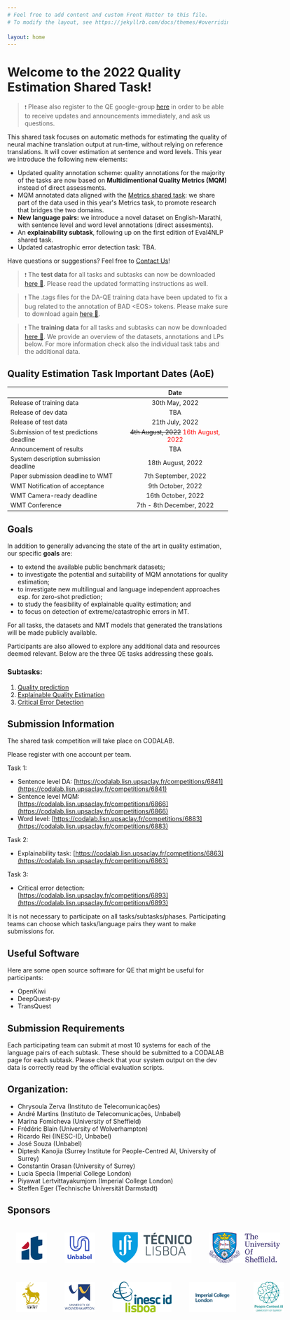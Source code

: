 ```yaml
---
# Feel free to add content and custom Front Matter to this file.
# To modify the layout, see https://jekyllrb.com/docs/themes/#overriding-theme-defaults

layout: home
---
```


# Welcome to the 2022 Quality Estimation Shared Task!

> ``❗`` Please also register to the QE google-group [here](https://groups.google.com/g/wmt-qe-shared-task/) in order to be able to receive updates and announcements immediately, and ask us questions.

This shared task focuses on automatic methods for estimating the quality of neural machine translation output at run-time, without relying on reference translations. It will cover estimation at sentence and word levels. This year we introduce the following new elements:

- Updated quality annotation scheme: quality annotations for the majority of the tasks are now based on <strong>Multidimentional Quality Metrics (MQM)</strong> instead of direct assessments.
- MQM annotated data aligned with the  <a href="https://wmt-metrics-task.github.io/">Metrics shared task</a>: we share part of the data used in this year's Metrics task, to promote research that bridges the two domains.
- <strong>New language pairs:</strong> we introduce a novel dataset on English-Marathi, with sentence level and word level annotations (direct assesments).
- An <strong>explainability subtask</strong>, following up on the first edition of Eval4NLP shared task.
- Updated catastrophic error detection task: TBA.
  
Have questions or suggestions? Feel free to <a href="mailto:andre.t.martins@gmail.com">Contact Us</a>!



> ``❗`` The **test data** for all tasks and subtasks can now be downloaded [here 🔗](https://github.com/WMT-QE-Task/wmt-qe-2022-data/tree/main/qe-test-data-2022). Please read the updated formatting instructions as well.

> ``❗`` The .tags files for the DA-QE training data have been updated to fix a bug related to the annotation of BAD \<EOS\> tokens. Please make sure to download again [here 🔗](https://github.com/WMT-QE-Task/wmt-qe-2022-data/tree/main/word-level-subtask/DA_QE_data/train_data_2022). 

> ``❗`` The **training data** for all tasks and subtasks can now be downloaded [here 🔗](https://github.com/WMT-QE-Task/wmt-qe-2022-data/tree/main/). We provide an overview of the datasets, annotations and LPs below. For more information check also the individual task tabs and the additional data.

## Quality Estimation Task Important Dates (AoE)

|  | Date |
| ----------- | :-----------: |
| Release of training data | 30th May, 2022 |
| Release of dev data | TBA |
| Release of test data | 21th July, 2022 |
| Submission of test predictions deadline | ~~4th August, 2022~~ <span style="color:red">16th August, 2022</span> | 
| Announcement of results | TBA |
| System description submission deadline | 18th August, 2022 |
| Paper submission deadline to WMT | 7th September, 2022 |
| WMT Notification of acceptance | 9th October, 2022 |
| WMT Camera-ready deadline | 16th October, 2022 |
| WMT Conference | 	7th - 8th December, 2022 |

## Goals

In addition to generally advancing the state of the art in quality estimation, our specific **goals** are:

- to extend the available public benchmark datasets;
- to investigate the potential and suitability of MQM annotations for quality estimation;
- to investigate new multilingual and language independent approaches esp. for zero-shot prediction;
- to study the feasibility of explainable quality estimation; and
- to focus on detection of extreme/catastrophic errors in MT.

For all tasks, the datasets and NMT models that generated the translations will be made publicly available.

Participants are also allowed to explore any additional data and resources deemed relevant. Below are the three QE tasks addressing these goals.

### Subtasks:

1. [Quality prediction](./subtasks/task1/)
2. [Explainable Quality Estimation](./subtasks/task2/)
3. [Critical Error Detection](./subtasks/task3/)

## Submission Information
The shared task competition will take place on CODALAB. 

Please register with one account per team.

Task 1:
- Sentence level DA: [https://codalab.lisn.upsaclay.fr/competitions/6841](https://codalab.lisn.upsaclay.fr/competitions/6841)
- Sentence level MQM: [https://codalab.lisn.upsaclay.fr/competitions/6866](https://codalab.lisn.upsaclay.fr/competitions/6866)
- Word level: [https://codalab.lisn.upsaclay.fr/competitions/6883](https://codalab.lisn.upsaclay.fr/competitions/6883)


Task 2:
- Explainability task: [https://codalab.lisn.upsaclay.fr/competitions/6863](https://codalab.lisn.upsaclay.fr/competitions/6863)


Task 3:
- Critical error detection: [https://codalab.lisn.upsaclay.fr/competitions/6893](https://codalab.lisn.upsaclay.fr/competitions/6893)

It is not necessary to participate on all tasks/subtasks/phases. Participating teams can choose which tasks/language pairs they want to make submissions for.
## Useful Software
Here are some open source software for QE that might be useful for participants:
- OpenKiwi
- DeepQuest-py
- TransQuest

## Submission Requirements
Each participating team can submit at most 10 systems for each of the language pairs of each subtask. These should be submitted to a CODALAB page for each subtask.
Please check that your system output on the dev data is correctly read by the official evaluation scripts.

## Organization:

- Chrysoula Zerva (Instituto de Telecomunicações)
- André Martins (Instituto de Telecomunicações, Unbabel)
- Marina Fomicheva (University of Sheffield)
- Frédéric Blain (University of Wolverhampton)
- Ricardo Rei (INESC-ID, Unbabel)
- José Souza (Unbabel)
- Diptesh Kanojia (Surrey Institute for People-Centred AI, University of Surrey)
- Constantin Orasan (University of Surrey)
- Lucia Specia (Imperial College London)
- Piyawat Lertvittayakumjorn (Imperial College London)
- Steffen Eger (Technische Universität Darmstadt)


## Sponsors

<style>
	.column {
	  float: left;
	  padding: 20px;
	}
	
</style>
<div style="position: relative; width: 700px; height: 100px; min-height: 200px">    
    <div style="position: relative; bottom: 0px;">
	   <div class="column">
	     <img src="/public/css/IT.png" height=70px width=auto>
	   </div>
	   <div class="column">
	     <img src="/public/css/unbabel.png" height=70px width=auto>
	   </div>
	   <div class="column">
	     <img src="/public/css/IST.png" height=70px width=auto>
	   </div>
	   <div class="column">
	     <img src="/public/css/Sheffield.png" height=70px width=auto>
	   </div>
	</div>
<div style="position: relative; width: 700px; height: 100px; min-height: 200px">    
    <div style="position: relative; bottom: 0px;">
	   <div class="column">
	     <img src="/public/css/Surrey.png" height=70px width=auto>
	   </div>
	   <div class="column">
	     <img src="/public/css/Wolverhampton.jpeg" height=70px width=auto>
	   </div>
	   <div class="column">
	     <img src="/public/css/INESC-ID.png" height=70px width=auto>
	   </div>
	   <div class="column">
	     <img src="/public/css/Imperial.jpeg" height=70px width=auto>
	   </div>
	   <div class="column">
	     <img src="/public/css/surrey.jpeg" height=70px width=auto>
	   </div>
	</div>
